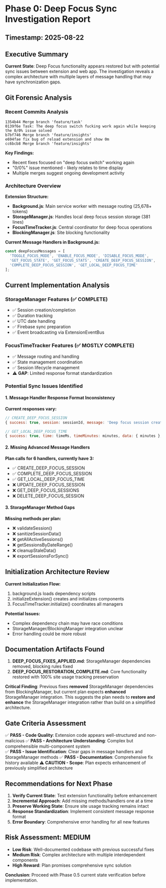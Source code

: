 # Phase 0: Deep Focus Sync Investigation Report
## Timestamp: 2025-08-22

## Executive Summary

**Current State**: Deep Focus functionality appears restored but with potential sync issues between extension and web app. The investigation reveals a complex architecture with multiple layers of message handling that may have synchronization gaps.

## Git Forensic Analysis

### Recent Commits Analysis
```
1354b44 Merge branch 'feature/task'
0139f6e Task: The deep focus switch fucking work again while keeping the 0/0% issue solved
b7bf746 Merge branch 'feature/insights'
e694fae fix bug of reload extension and show 0m
cc6bcb8 Merge branch 'feature/insights'
```

**Key Findings:**
- Recent fixes focused on "deep focus switch" working again
- "0/0%" issue mentioned - likely relates to time display
- Multiple merges suggest ongoing development activity

### Architecture Overview

**Extension Structure:**
- **Background.js**: Main service worker with message routing (25,678+ tokens)
- **StorageManager.js**: Handles local deep focus session storage (381 lines)
- **FocusTimeTracker.js**: Central coordinator for deep focus operations 
- **BlockingManager.js**: Site blocking functionality

**Current Message Handlers in Background.js:**
```javascript
const deepFocusMessages = [
  'TOGGLE_FOCUS_MODE', 'ENABLE_FOCUS_MODE', 'DISABLE_FOCUS_MODE',
  'GET_FOCUS_STATE', 'GET_FOCUS_STATS', 'CREATE_DEEP_FOCUS_SESSION',
  'COMPLETE_DEEP_FOCUS_SESSION', 'GET_LOCAL_DEEP_FOCUS_TIME'
];
```

## Current Implementation Analysis

### StorageManager Features (✅ COMPLETE)
- ✅ Session creation/completion
- ✅ Duration tracking
- ✅ UTC date handling
- ✅ Firebase sync preparation
- ✅ Event broadcasting via ExtensionEventBus

### FocusTimeTracker Features (✅ MOSTLY COMPLETE)
- ✅ Message routing and handling
- ✅ State management coordination
- ✅ Session lifecycle management
- ⚠️ **GAP**: Limited response format standardization

### Potential Sync Issues Identified

#### 1. Message Handler Response Format Inconsistency
**Current responses vary:**
```javascript
// CREATE_DEEP_FOCUS_SESSION
{ success: true, session: sessionId, message: 'Deep focus session created' }

// GET_LOCAL_DEEP_FOCUS_TIME  
{ success: true, time: timeMs, timeMinutes: minutes, data: { minutes }, sessions, date }
```

#### 2. Missing Advanced Message Handlers
**Plan calls for 6 handlers, currently have 3:**
- ✅ CREATE_DEEP_FOCUS_SESSION
- ✅ COMPLETE_DEEP_FOCUS_SESSION  
- ✅ GET_LOCAL_DEEP_FOCUS_TIME
- ❌ UPDATE_DEEP_FOCUS_SESSION
- ❌ GET_DEEP_FOCUS_SESSIONS
- ❌ DELETE_DEEP_FOCUS_SESSION

#### 3. StorageManager Method Gaps
**Missing methods per plan:**
- ❌ validateSession()
- ❌ sanitizeSessionData()
- ❌ getAllActiveSessions()
- ❌ getSessionsByDateRange()
- ❌ cleanupStaleData()
- ❌ exportSessionsForSync()

## Initialization Architecture Review

**Current Initialization Flow:**
1. background.js loads dependency scripts
2. initializeExtension() creates and initializes components
3. FocusTimeTracker.initialize() coordinates all managers

**Potential Issues:**
- Complex dependency chain may have race conditions
- StorageManager/BlockingManager integration unclear
- Error handling could be more robust

## Documentation Artifacts Found

1. **DEEP_FOCUS_FIXES_APPLIED.md**: StorageManager dependencies removed, blocking rules fixed
2. **DEEP_FOCUS_RESTORATION_COMPLETE.md**: Core functionality restored with 100% site usage tracking preservation

**Critical Finding**: Previous fixes **removed** StorageManager dependencies from BlockingManager, but current plan expects **enhanced** StorageManager integration. This suggests the plan needs to **restore and enhance** the StorageManager integration rather than build on a simplified architecture.

## Gate Criteria Assessment

✅ **PASS - Code Quality**: Extension code appears well-structured and non-malicious
✅ **PASS - Architecture Understanding**: Complex but comprehensible multi-component system  
✅ **PASS - Issue Identification**: Clear gaps in message handlers and StorageManager methods
✅ **PASS - Documentation**: Comprehensive fix history available
⚠️ **CAUTION - Scope**: Plan expects enhancement of previously simplified architecture

## Recommendations for Next Phase

1. **Verify Current State**: Test extension functionality before enhancement
2. **Incremental Approach**: Add missing methods/handlers one at a time  
3. **Preserve Working State**: Ensure site usage tracking remains intact
4. **Response Standardization**: Implement consistent message response format
5. **Error Boundary**: Comprehensive error handling for all new features

## Risk Assessment: MEDIUM
- **Low Risk**: Well-documented codebase with previous successful fixes
- **Medium Risk**: Complex architecture with multiple interdependent components
- **High Reward**: Plan promises comprehensive sync solution

**Conclusion**: Proceed with Phase 0.5 current state verification before implementation.